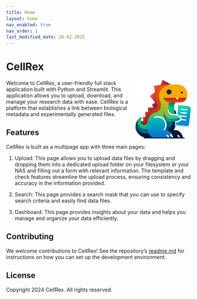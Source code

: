 ```yaml
---
title: Home
layout: home
nav_enabled: true
nav_order: 1
last_modified_date: 20-02-2025
---
```


# CellRex
<img src="assets/CellRex-Logo_cropped.png" alt="Logo" align="right" width="30%" height="30%">

Welcome to CellRex, a user-friendly full stack application built with Python and Streamlit. This application allows you to upload, download, and manage your research data with ease. CellRex is a platform that establishes a link between biological metadata and experimentally generated files.

## Features
CellRex is built as a multipage app with three main pages:

1. Upload: This page allows you to upload data files by dragging and dropping them into a dedicated upload folder on your filesystem or your NAS and filling out a form with relevant information. The template and check features streamline the upload process, ensuring consistency and accuracy in the information provided.

2. Search: This page provides a search mask that you can use to specify search criteria and easily find data files.

3. Dashboard: This page provides insights about your data and helps you manage and organize your data efficiently.

## Contributing
We welcome contributions to CellRex! See the repository’s [readme.md](https://github.com/cellrex/cellrex/blob/main/readme.md) for instructions on how you can set up the development environment.

## License
Copyright 2024 CellRex. All rights reserved.
